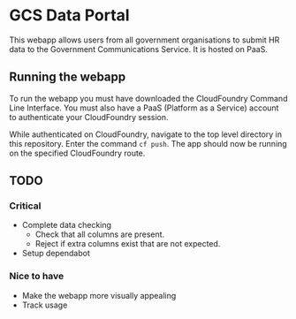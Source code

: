 # GCS Data Portal

This webapp allows users from all government organisations to submit HR data to the Government Communications Service. It is hosted on PaaS. 

## Running the webapp

To run the webapp you must have downloaded the CloudFoundry Command Line Interface. You must also have a PaaS (Platform as a Service) account to authenticate your CloudFoundry session. 

While authenticated on CloudFoundry, navigate to the top level directory in this repository. Enter the command ```cf push```. The app should now be running on the specified CloudFoundry route.

## TODO

### Critical 

- Complete data checking
  - Check that all columns are present.
  - Reject if extra columns exist that are not expected.
- Setup dependabot

### Nice to have

- Make the webapp more visually appealing
- Track usage
